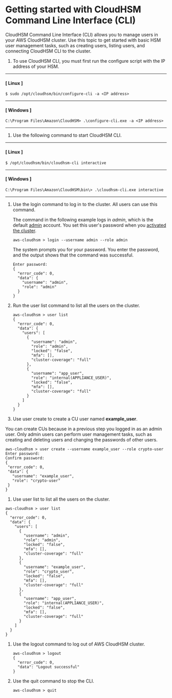 # Getting started with CloudHSM Command Line Interface \(CLI\)<a name="cloudhsm_cli-getting-started"></a>

CloudHSM Command Line Interface \(CLI\) allows you to manage users in your AWS CloudHSM cluster\. Use this topic to get started with basic HSM user management tasks, such as creating users, listing users, and connecting CloudHSM CLI to the cluster\.

1. To use CloudHSM CLI, you must first run the configure script with the IP address of your HSM\.

------
#### [ Linux ]

   ```
   $ sudo /opt/cloudhsm/bin/configure-cli -a <IP address>
   ```

------
#### [ Windows ]

   ```
   C:\Program Files\Amazon\CloudHSM> .\configure-cli.exe -a <IP address>
   ```

------

1. Use the following command to start CloudHSM CLI\.

------
#### [ Linux ]

   ```
   $ /opt/cloudhsm/bin/cloudhsm-cli interactive
   ```

------
#### [ Windows ]

   ```
   C:\Program Files\Amazon\CloudHSM\bin\> .\cloudhsm-cli.exe interactive
   ```

------

1. Use the login command to log in to the cluster\. All users can use this command\.

   The command in the following example logs in *admin*, which is the default [admin](manage-hsm-users-chsm-cli.md#understanding-users) account\. You set this user's password when you [activated the cluster](activate-cluster.md)\.

   ```
   aws-cloudhsm > login --username admin --role admin
   ```

   The system prompts you for your password\. You enter the password, and the output shows that the command was successful\.

   ```
   Enter password:
   {
     "error_code": 0,
     "data": {
       "username": "admin",
       "role": "admin"
     }
   }
   ```

1. Run the user list command to list all the users on the cluster\.

   ```
   aws-cloudhsm > user list
   {
     "error_code": 0,
     "data": {
       "users": [
         {
           "username": "admin",
           "role": "admin",
           "locked": "false",
           "mfa": [],
           "cluster-coverage": "full"
         },
         {
           "username": "app_user",
           "role": "internal(APPLIANCE_USER)",
           "locked": "false",
           "mfa": [],
           "cluster-coverage": "full"
         }
       ]
     }
   }
   ```

1.  Use user create to create a CU user named **example\_user**\. 

   You can create CUs because in a previous step you logged in as an admin user\. Only admin users can perform user management tasks, such as creating and deleting users and changing the passwords of other users\. 

   ```
   aws-cloudhsm > user create --username example_user --role crypto-user     
   Enter password:
   Confirm password:
   {
    "error_code": 0,
    "data": {
      "username": "example_user",
      "role": "crypto-user"
    }
   }
   ```

1.  Use user list to list all the users on the cluster\. 

   ```
   aws-cloudhsm > user list
   {
     "error_code": 0,
     "data": {
       "users": [
         {
           "username": "admin",
           "role": "admin",
           "locked": "false",
           "mfa": [],
           "cluster-coverage": "full"
         },
         {
           "username": "example_user",
           "role": "crypto_user",
           "locked": "false",
           "mfa": [],
           "cluster-coverage": "full"
         },
         {
           "username": "app_user",
           "role": "internal(APPLIANCE_USER)",
           "locked": "false",
           "mfa": [],
           "cluster-coverage": "full"
         }
       ]
     }
   }
   ```

1. Use the logout command to log out of AWS CloudHSM cluster\.

   ```
   aws-cloudhsm > logout
   {
     "error_code": 0,
     "data": "Logout successful"
   }
   ```

1. Use the quit command to stop the CLI\.

   ```
   aws-cloudhsm > quit
   ```
